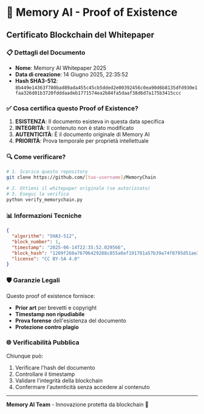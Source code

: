 # 🔐 Memory AI - Proof of Existence

## Certificato Blockchain del Whitepaper

### 📋 Dettagli del Documento
- **Nome**: Memory AI Whitepaper 2025
- **Data di creazione**: 14 Giugno 2025, 22:35:52
- **Hash SHA3-512**: `8b449e14363f780bad89ada455c45cb5dded2e00392456c0ea90d6b8135dfd930e1faa326d01b3720fdddaadeb1771574ea2b84fa5daaf38d6d7a175b3415ccc`

### ✅ Cosa certifica questo Proof of Existence?

1. **ESISTENZA**: Il documento esisteva in questa data specifica
2. **INTEGRITÀ**: Il contenuto non è stato modificato
3. **AUTENTICITÀ**: È il documento originale di Memory AI
4. **PRIORITÀ**: Prova temporale per proprietà intellettuale

### 🔍 Come verificare?

```bash
# 1. Scarica questo repository
git clone https://github.com/[tuo-username]/MemoryChain

# 2. Ottieni il whitepaper originale (se autorizzato)
# 3. Esegui la verifica
python verify_memorychain.py
```

### 📊 Informazioni Tecniche

```json
{
  "algorithm": "SHA3-512",
  "block_number": 1,
  "timestamp": "2025-06-14T22:35:52.029566",
  "block_hash": "1209f268a76706429288c855a0af191781a57b39a74f8795d51ae3192a8564ae",
  "license": "CC BY-SA 4.0"
}
```

### 🛡️ Garanzie Legali

Questo proof of existence fornisce:
- **Prior art** per brevetti e copyright
- **Timestamp non ripudiabile**
- **Prova forense** dell'esistenza del documento
- **Protezione contro plagio**

### 🌐 Verificabilità Pubblica

Chiunque può:
1. Verificare l'hash del documento
2. Controllare il timestamp
3. Validare l'integrità della blockchain
4. Confermare l'autenticità senza accedere al contenuto

---

**Memory AI Team** - Innovazione protetta da blockchain 🚀
